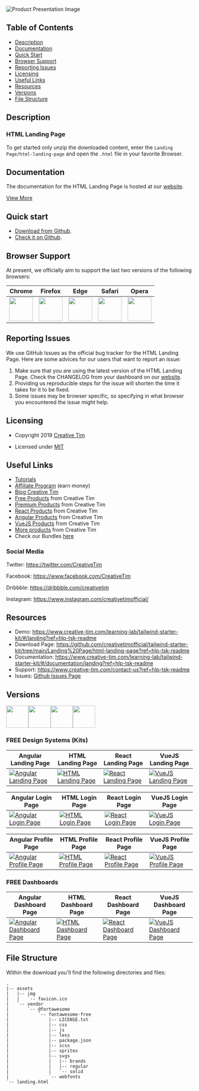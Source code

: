 


![Product Presentation Image](https://raw.githubusercontent.com/creativetimofficial/tailwind-starter-kit/main/images/landing.jpg)

## Table of Contents

* [Description](#description)
* [Documentation](#documentation)
* [Quick Start](#quick-start)
* [Browser Support](#browser-support)
* [Reporting Issues](#reporting-issues)
* [Licensing](#licensing)
* [Useful Links](#useful-links)
* [Resources](#resources)
* [Versions](#versions)
* [File Structure](#file-structure)


## Description

### HTML Landing Page

To get started only unzip the downloaded content, enter the `Landing Page/html-landing-page` and open the `.html` file in your favorite Browser.



## Documentation
The documentation for the HTML Landing Page is hosted at our <a href="https://www.creative-tim.com/learning-lab/tailwind-starter-kit/#/documentation/landing?ref=hlp-tsk-readme" target="_blank">website</a>.



<a href="https://www.creative-tim.com/learning-lab/tailwind-starter-kit/#/landing?ref=hlp-tsk-readme" target="_blank">View More</a>


## Quick start

- <a href="https://github.com/creativetimofficial/tailwind-starter-kit/archive/master.zip" target="_blank">Download from Github</a>.
- <a href="https://github.com/creativetimofficial/tailwind-starter-kit" target="_blank">Check it on Github</a>.

## Browser Support

At present, we officially aim to support the last two versions of the following browsers:

| Chrome | Firefox | Edge | Safari | Opera |
|:---:|:---:|:---:|:---:|:---:|
| <img src="https://github.com/creativetimofficial/public-assets/blob/master/logos/chrome-logo.png?raw=true" width="64" height="64"> | <img src="https://raw.githubusercontent.com/creativetimofficial/public-assets/master/logos/firefox-logo.png" width="64" height="64"> | <img src="https://raw.githubusercontent.com/creativetimofficial/public-assets/master/logos/edge-logo.png" width="64" height="64"> | <img src="https://raw.githubusercontent.com/creativetimofficial/public-assets/master/logos/safari-logo.png" width="64" height="64"> | <img src="https://raw.githubusercontent.com/creativetimofficial/public-assets/master/logos/opera-logo.png" width="64" height="64"> |

## Reporting Issues

We use GitHub Issues as the official bug tracker for the HTML Landing Page. Here are some advices for our users that want to report an issue:

1. Make sure that you are using the latest version of the HTML Landing Page. Check the CHANGELOG from your dashboard on our <a href="https://www.creative-tim.com/?ref=hlp-tsk-readme" target="_blank">website</a>.
2. Providing us reproducible steps for the issue will shorten the time it takes for it to be fixed.
3. Some issues may be browser specific, so specifying in what browser you encountered the issue might help.

## Licensing

- Copyright 2019 <a href="https://www.creative-tim.com/?ref=hlp-tsk-readme" target="_blank">Creative Tim</a>



- Licensed under <a href="https://github.com/creativetimofficial/tailwind-starter-kit/blob/main/LICENSE.md" target="_blank">MIT</a>

## Useful Links

- <a href="https://www.youtube.com/channel/UCVyTG4sCw-rOvB9oHkzZD1w" target="_blank">Tutorials</a>
- <a href="https://www.creative-tim.com/affiliates/new?ref=hlp-tsk-readme" target="_blank">Affiliate Program</a> (earn money)
- <a href="http://blog.creative-tim.com/?ref=hlp-tsk-readme" target="_blank">Blog Creative Tim</a>
- <a href="https://www.creative-tim.com/templates/free?ref=hlp-tsk-readme" target="_blank">Free Products</a> from Creative Tim
- <a href="https://www.creative-tim.com/templates/premium?ref=hlp-tsk-readme" target="_blank">Premium Products</a> from Creative Tim
- <a href="https://www.creative-tim.com/templates/react?ref=hlp-tsk-readme" target="_blank">React Products</a> from Creative Tim
- <a href="https://www.creative-tim.com/templates/angular?ref=hlp-tsk-readme" target="_blank">Angular Products</a> from Creative Tim
- <a href="https://www.creative-tim.com/templates/vuejs?ref=hlp-tsk-readme" target="_blank">VueJS Products</a> from Creative Tim
- <a href="https://www.creative-tim.com/templates?ref=hlp-tsk-readme" target="_blank">More products</a> from Creative Tim
- Check our Bundles <a href="https://www.creative-tim.com/bundles?ref=hlp-tsk-readme" target="_blank">here</a>

### Social Media

Twitter: <a href="https://twitter.com/CreativeTim" target="_blank">https://twitter.com/CreativeTim</a>

Facebook: <a href="https://www.facebook.com/CreativeTim" target="_blank">https://www.facebook.com/CreativeTim</a>

Dribbble: <a href="https://dribbble.com/creativetim" target="_blank">https://dribbble.com/creativetim</a>

Instagram: <a href="https://www.instagram.com/creativetimofficial/" target="_blank">https://www.instagram.com/creativetimofficial/</a>


## Resources
- Demo: <a href="https://www.creative-tim.com/learning-lab/tailwind-starter-kit/#/landing?ref=hlp-tsk-readme" target="_blank">https://www.creative-tim.com/learning-lab/tailwind-starter-kit/#/landing?ref=hlp-tsk-readme</a>
- Download Page: <a href="https://github.com/creativetimofficial/tailwind-starter-kit/tree/main/Landing%20Page/html-landing-page?ref=hlp-tsk-readme" target="_blank">https://github.com/creativetimofficial/tailwind-starter-kit/tree/main/Landing%20Page/html-landing-page?ref=hlp-tsk-readme</a>
- Documentation: <a href="https://www.creative-tim.com/learning-lab/tailwind-starter-kit/#/documentation/landing?ref=hlp-tsk-readme" target="_blank">https://www.creative-tim.com/learning-lab/tailwind-starter-kit/#/documentation/landing?ref=hlp-tsk-readme</a>
- Support: <a href="https://www.creative-tim.com/contact-us?ref=hlp-tsk-readme" target="_blank">https://www.creative-tim.com/contact-us?ref=hlp-tsk-readme</a>
- Issues: <a href="https://github.com/creativetimofficial/tailwind-starter-kit/issues" target="_blank">Github Issues Page</a>


## Versions

<a href="https://github.com/creativetimofficial/tailwind-starter-kit/tree/main/Landing%20Page/angular-landing-page?ref=alp-tsk-readme" target="_blank"><img src="https://github.com/creativetimofficial/public-assets/blob/master/logos/angular-logo.jpg?raw=true" width="60" height="60" /></a><a href="https://github.com/creativetimofficial/tailwind-starter-kit/tree/main/Landing%20Page/html-landing-page?ref=alp-tsk-readme" target="_blank"><img src="https://github.com/creativetimofficial/public-assets/blob/master/logos/html-logo.jpg?raw=true" width="60" height="60" /></a><a href="https://github.com/creativetimofficial/tailwind-starter-kit/tree/main/Landing%20Page/react-landing-page?ref=alp-tsk-readme" target="_blank"><img src="https://github.com/creativetimofficial/public-assets/blob/master/logos/react-logo.jpg?raw=true" width="60" height="60" /></a><a href="https://github.com/creativetimofficial/tailwind-starter-kit/tree/main/Landing%20Page/vuejs-landing-page?ref=alp-tsk-readme" target="_blank"><img src="https://github.com/creativetimofficial/public-assets/blob/master/logos/vue-logo.jpg?raw=true" width="60" height="60" /></a>

### FREE Design Systems (Kits)


|Angular Landing Page|HTML Landing Page|React Landing Page|VueJS Landing Page|
| --- | --- | --- | --- |
| <a href="https://github.com/creativetimofficial/tailwind-starter-kit/tree/main/Landing%20Page/angular-landing-page" target="_blank">![Angular Landing Page](https://raw.githubusercontent.com/creativetimofficial/tailwind-starter-kit/main/images/landing.jpg)</a> | <a href="https://github.com/creativetimofficial/tailwind-starter-kit/tree/main/Landing%20Page/html-landing-page" target="_blank">![HTML Landing Page](https://raw.githubusercontent.com/creativetimofficial/tailwind-starter-kit/main/images/landing.jpg)</a> | <a href="https://github.com/creativetimofficial/tailwind-starter-kit/tree/main/Landing%20Page/react-landing-page" target="_blank">![React Landing Page](https://raw.githubusercontent.com/creativetimofficial/tailwind-starter-kit/main/images/landing.jpg)</a> | <a href="https://github.com/creativetimofficial/tailwind-starter-kit/tree/main/Landing%20Page/vuejs-landing-page" target="_blank">![VueJS Landing Page](https://raw.githubusercontent.com/creativetimofficial/tailwind-starter-kit/main/images/landing.jpg)</a> |


|Angular Login Page|HTML Login Page|React Login Page|VueJS Login Page|
| --- | --- | --- | --- |
| <a href="https://github.com/creativetimofficial/tailwind-starter-kit/tree/main/Login%20Page/angular-login-page" target="_blank">![Angular Login Page](https://raw.githubusercontent.com/creativetimofficial/tailwind-starter-kit/main/images/login.jpg)</a> | <a href="https://github.com/creativetimofficial/tailwind-starter-kit/tree/main/Login%20Page/html-login-page" target="_blank">![HTML Login Page](https://raw.githubusercontent.com/creativetimofficial/tailwind-starter-kit/main/images/login.jpg)</a> | <a href="https://github.com/creativetimofficial/tailwind-starter-kit/tree/main/Login%20Page/react-login-page" target="_blank">![React Login Page](https://raw.githubusercontent.com/creativetimofficial/tailwind-starter-kit/main/images/login.jpg)</a> | <a href="https://github.com/creativetimofficial/tailwind-starter-kit/tree/main/Login%20Page/vuejs-login-page" target="_blank">![VueJS Login Page](https://raw.githubusercontent.com/creativetimofficial/tailwind-starter-kit/main/images/login.jpg)</a> |



|Angular Profile Page|HTML Profile Page|React Profile Page|VueJS Profile Page|
| --- | --- | --- | --- |
| <a href="https://github.com/creativetimofficial/tailwind-starter-kit/tree/main/Profile%20Page/angular-profile-page" target="_blank">![Angular Profile Page](https://raw.githubusercontent.com/creativetimofficial/tailwind-starter-kit/main/images/profile.jpg)</a> | <a href="https://github.com/creativetimofficial/tailwind-starter-kit/tree/main/Profile%20Page/html-profile-page" target="_blank">![HTML Profile Page](https://raw.githubusercontent.com/creativetimofficial/tailwind-starter-kit/main/images/profile.jpg)</a> | <a href="https://github.com/creativetimofficial/tailwind-starter-kit/tree/main/Profile%20Page/react-profile-page" target="_blank">![React Profile Page](https://raw.githubusercontent.com/creativetimofficial/tailwind-starter-kit/main/images/profile.jpg)</a> | <a href="https://github.com/creativetimofficial/tailwind-starter-kit/tree/main/Profile%20Page/vuejs-profile-page" target="_blank">![VueJS Profile Page](https://raw.githubusercontent.com/creativetimofficial/tailwind-starter-kit/main/images/profile.jpg)</a> |

### FREE Dashboards

|Angular Dashboard Page|HTML Dashboard Page|React Dashboard Page|VueJS Dashboard Page|
| --- | --- | --- | --- |
| <a href="https://github.com/creativetimofficial/tailwind-starter-kit/tree/main/Dashboard%20Page/angular-dashboard-page" target="_blank">![Angular Dashboard Page](https://raw.githubusercontent.com/creativetimofficial/tailwind-starter-kit/main/images/dashboard.jpg)</a>  | <a href="https://github.com/creativetimofficial/tailwind-starter-kit/tree/main/Dashboard%20Page/html-dashboard-page" target="_blank">![HTML Dashboard Page](https://raw.githubusercontent.com/creativetimofficial/tailwind-starter-kit/main/images/dashboard.jpg)</a>  | <a href="https://github.com/creativetimofficial/tailwind-starter-kit/tree/main/Dashboard%20Page/react-dashboard-page" target="_blank">![React Dashboard Page](https://raw.githubusercontent.com/creativetimofficial/tailwind-starter-kit/main/images/dashboard.jpg)</a>  | <a href="https://github.com/creativetimofficial/tailwind-starter-kit/tree/main/Dashboard%20Page/vuejs-dashboard-page" target="_blank">![VueJS Dashboard Page](https://raw.githubusercontent.com/creativetimofficial/tailwind-starter-kit/main/images/dashboard.jpg)</a>  |








## File Structure
Within the download you'll find the following directories and files:

```
.
|-- assets
|   |-- img
|   |   `-- favicon.ico
|   `-- vendor
|       `-- @fortawesome
|           `-- fontawesome-free
|               |-- LICENSE.txt
|               |-- css
|               |-- js
|               |-- less
|               |-- package.json
|               |-- scss
|               |-- sprites
|               |-- svgs
|               |   |-- brands
|               |   |-- regular
|               |   `-- solid
|               `-- webfonts
`-- landing.html
```
